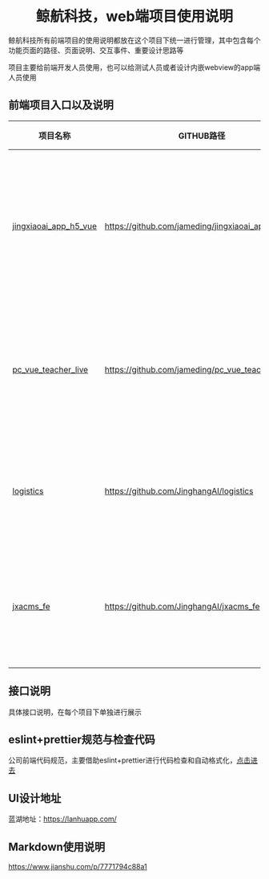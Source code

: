 <!-- 项目大标题 -->
<h1 align="center">鲸航科技，web端项目使用说明</h1>
<!-- 项目说明 -->
鲸航科技所有前端项目的使用说明都放在这个项目下统一进行管理，其中包含每个功能页面的路径、页面说明、交互事件、重要设计思路等

项目主要给前端开发人员使用，也可以给测试人员或者设计内嵌webview的app端人员使用

<!--前端项目列表-->
## 前端项目入口以及说明
| 项目名称 | GITHUB路径 | 项目说明 |
|--------|-----------|---------|
|[jingxiaoai_app_h5_vue](./jingxiaoai_app_h5_vue)|https://github.com/jameding/jingxiaoai_app_h5_vue|鲸小爱App内嵌h5以及分享出去的h5以及活动网站|
|[pc_vue_teacher_live](./pc_vue_teacher_live)|https://github.com/jameding/pc_vue_teacher_live|直播后台PC端网站，给老师发起直播用的网站|
|[logistics](./logistics)|https://github.com/JinghangAI/logistics|PC端后台管理项目，听力物流管理平台|
|[jxacms_fe](./jxacms_fe)|https://github.com/JinghangAI/jxacms_fe|PC端后台管理项目，整合之前的老管理项目|


## 接口说明
具体接口说明，在每个项目下单独进行展示

## eslint+prettier规范与检查代码
公司前端代码规范，主要借助eslint+prettier进行代码检查和自动格式化，[点击进去](./tool/eslint)



## UI设计地址
蓝湖地址：https://lanhuapp.com/

## Markdown使用说明
https://www.jianshu.com/p/7771794c88a1